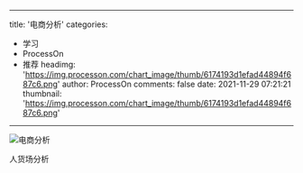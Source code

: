 
---
title: '电商分析'
categories: 
 - 学习
 - ProcessOn
 - 推荐
headimg: 'https://img.processon.com/chart_image/thumb/6174193d1efad44894f687c6.png'
author: ProcessOn
comments: false
date: 2021-11-29 07:21:21
thumbnail: 'https://img.processon.com/chart_image/thumb/6174193d1efad44894f687c6.png'
---

<div>   
<img class="thumb" alt="电商分析" src="https://img.processon.com/chart_image/thumb/6174193d1efad44894f687c6.png" referrerpolicy="no-referrer">
<p>人货场分析</p>  
</div>
            